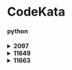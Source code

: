 # CodeKata
#### python
<details>
<summary><b>2097</b></summary>

[link](https://www.acmicpc.net/problem/2097)

<b>1st try:</b>

```python
from math import sqrt

n=int(input())
w=int(sqrt(n))
h=w
while h*w<n:
    h+=1
w-=1
h-=1
print((w+h)*2)
```
- 둘레가 최소가 되는 직사각형: 각 변의 길이의 차가 최소
- 넓이에 해당하는 n의 제곱근을 정사각형의 한 변으로 하여 모든 조약돌이 포함되도록 조정
- problem: 직사각형의 각 변의 길이는 최소 1, 현재 프로그램에서 1을 넣으면 길이가 0이 출력됨

<b>2nd try:</b>

```python
from math import sqrt

n=int(input())
w=int(sqrt(n))
h=w
if h*w<n: h+=1
if h*w<n: w+=1
if w>1: w-=1
if h>1: h-=1
print("h:",h)
print("w:",w)
print((w+h)*2)
```
- 각 변의 최소 길이를 1로 설정
- 3을 입력했을 때 h가 2로 설정되고 w가 1에서 더 안줄어들어 둘레가 6이 되는 문제가 발생
- 알고리즘을 새로 구축해 h가 한번 증설되면 다음엔 w가 증가하도록 재설정

</details>

<details>
<summary><b>11649</b></summary>

[link](https://www.acmicpc.net/problem/11649)

<b>1st try:</b>

```python
n=int(input())
l=[]
for i in range(n):
    l.append(input()[::-1])
l.sort()
for i in range(n):
    print(l[i])
```

파이썬뾰이하게 문자열 뒤집기: `string[::-1]`

파이썬뾰이는 대체 뭘까
???: 파이썬뾰이는 파이썬뾰이에요 그걸 물어본다는 거 자체가 파이썬뾰이하지 않네요

</details>

<details>
<summary><b>11663</b></summary>

[link](https://www.acmicpc.net/problem/11663)

<b>1st try:</b>

```python
n,m=map(int,input().split())
c=list(map(int,input().split())) #점 좌표
c.sort()
for i in range(m):
    l=list(map(int,input().split()))

    j=0
    a=0
    while j<n and c[j]<l[0]:j+=1
    while j<n and c[j]<=l[1]:
        j+=1
        a+=1
    print(a)
```
- c에 점의 좌표를 저장하고 l에 선분의 시작점과 끝점 저장
- 시작점보다 큰 좌표의 점부터 끝점보다 작은 좌표의 점까지 수색하며 개수 저장
- 시간초과

<b>2nd try:</b>

```python
n,m=map(int,input().split())
c=list(map(int,input().split())) #점 좌표
c.sort()
for i in range(m):
    l=list(map(int,input().split()))

    left=int((n-1)/2) #선분 위의 가장 좌측 좌표
    p,q=0,n-1
    while True:
        if c[left]<l[0]:
            if left>=m-1:
                left=m-1
                break
            elif c[left+1]>l[0]: 
                left+=1
                break
            p=left+1
        elif c[left]>l[0]:
            if left<=0:
                left=0
                break
            elif c[left-1]<l[0]: break
            q=left-1
        else: break
        left=int((p+q)/2)

    right=int((n-1)/2) #선분 위의 가장 우측 좌표
    p,q=0,n-1
    while True:
        if c[right]<l[1]:
            if right>=m-1:
                right=m-1
                break
            if c[right+1]>l[1]: break
            p=right+1
        elif c[right]>l[1]:
            if right<=0:
                right=0
                break
            if c[right-1]<l[1]:
                right-=1
                break
            q=right-1
        else: break            
        right=int((p+q)/2)

    a=right-left+1
    if a<0: a=0
    print(a)
```
- 이분법 도입해 각 선분의 끝점에서 가장 가까운 점 탐색
-indexerror


</details>